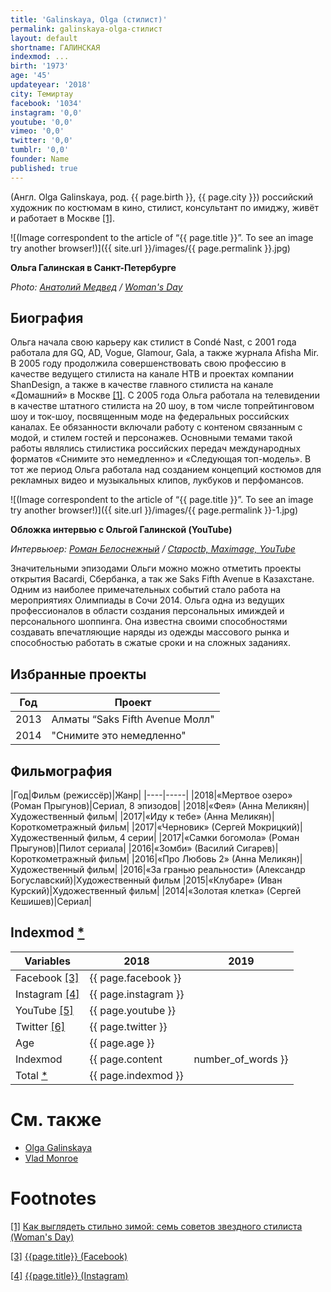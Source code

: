 ```yaml
---
title: 'Galinskaya, Olga (стилист)'
permalink: galinskaya-olga-стилист
layout: default
shortname: ГАЛИНСКАЯ
indexmod: ...
birth: '1973'
age: '45'
updateyear: '2018'
city: Темиртау
facebook: '1034'
instagram: '0,0'
youtube: '0,0'
vimeo: '0,0'
twitter: '0,0'
tumblr: '0,0'
founder: Name
published: true
---
```


(Англ. Olga Galinskaya, род. {{ page.birth }}, {{ page.city }}) российский художник по костюмам в кино, стилист, консультант по имиджу, живёт и работает в Москве <span id="a1">[\[1\]](#f1)</span>.

![(Image correspondent to the article of “{{ page.title }}”. To see an image try another browser!)]({{ site.url }}/images/{{ page.permalink }}.jpg)

**Ольга Галинская в Санкт-Петербурге**

*Photo: [Анатолий Медвед](medved-anatolii) / [Woman's Day](http://www.wday.ru/moda-shopping/style/kak-vyiglyadet-stilno-zimoy-sem-sovetov-zvezdnogo-stilista/)*

## Биография

Ольга начала свою карьеру как стилист в Condé Nast, с 2001 года работала для GQ, AD, Vogue, Glamour, Gala, а также журнала Afisha Mir. В 2005 году продолжила совершенствовать свою профессию в качестве ведущего стилиста на канале НТВ и проектах компании ShanDesign, а также в качестве главного стилиста на канале «Домашний» в Москве <span id="a1">[\[1\]](#f1)</span>. С 2005 года Ольга работала на телевидении в качестве штатного стилиста на 20 шоу, в том числе топрейтинговом шоу и ток-шоу, посвященным моде на федеральных российских каналах. Ее обязанности включали работу с контеном связанным с модой, и стилем гостей и персонажев. Основными темами такой работы являлись стилистика российских передач международных форматов «Снимите это немедленно» и «Следующая топ-модель». В тот же период Ольга работала над созданием концепций костюмов для рекламных видео и музыкальных клипов, лукбуков и перфомансов.

![(Image correspondent to the article of “{{ page.title }}”. To see an image try another browser!)]({{ site.url }}/images/{{ page.permalink }}-1.jpg)

**Обложка интервью с Ольгой Галинской (YouTube)**

*Интервьюер: [Роман Белоснежный](belosnezhny-roman) / [Ctapoctb, Maximage, YouTube](https://www.youtube.com/watch?v=uezoSg6QpvE)*

Значительными эпизодами Ольги можно можно отметить проекты открытия Bacardi, Сбербанка, а так же Saks Fifth Avenue в Казахстане. Одним из наиболее примечательных событий стало работа на мероприятиях Олимпиады в Сочи 2014. Ольга одна из ведущих профессионалов в области создания персональных имиждей и персонального шоппинга. Она известна своими способностями создавать впечатляющие наряды из одежды массового рынка и способностью работать в сжатые сроки и на сложных заданиях.

## Избранные проекты

|Год|Проект|
|----|-----|
|2013|Алматы “Saks Fifth Avenue Молл"|
|2014|"Снимите это немедленно"|

## Фильмография

|Год|Фильм (режиссёр)|Жанр|
|----|-----|
|2018|«Мертвое озеро» (Роман Прыгунов)|Сериал, 8 эпизодов|
|2018|«Фея» (Анна Меликян)|Художественный фильм|
|2017|«Иду к тебе» (Анна Меликян)|Короткометражный фильм|
|2017|«Черновик» (Сергей Мокрицкий)|Художественный фильм, 4 серии|
|2017|«Самки богомола» (Роман Прыгунов)|Пилот сериала|
|2016|«Зомби» (Василий Сигарев)|Короткометражный фильм|
|2016|«Про Любовь 2» (Анна Меликян)|Художественный фильм|
|2016|«За гранью реальности» (Александр Богуславский)|Художественный фильм
|2015|«Клубаре» (Иван Курский)|Художественный фильм|
|2014|«Золотая клетка» (Сергей Кешишев)|Сериал|

## Indexmod [*](indexmod)

|Variables|2018|2019|
|-|-|-|
|Facebook <span id="a3">[\[3\]](#f3)</span>|{{ page.facebook }}||
|Instagram <span id="a4">[\[4\]](#f4)</span>|{{ page.instagram }}||
|YouTube <span id="a5">[\[5\]](#f5)</span>|{{ page.youtube }}||
|Twitter <span id="a6">[\[6\]](#f6)</span>|{{ page.twitter }}||
|Age|{{ page.age }}||
|Indexmod|{{ page.content | number_of_words }}||
|Total [*](indexmod)|{{ page.indexmod }}||



# См. также

+ [Olga Galinskaya](galinskaia-olga)
+ [Vlad Monroe](vlad-monroe)

# Footnotes

[[1]](#a1) <span id="f1"></span> [Как выглядеть стильно зимой: семь советов звездного стилиста (Woman's Day)](http://www.wday.ru/moda-shopping/style/kak-vyiglyadet-stilno-zimoy-sem-sovetov-zvezdnogo-stilista/)

[[3]](#a3) <span id="f3"></span> [{{page.title}} (Facebook)](https://www.facebook.com/ogalinskaya)

[[4]](#a4) <span id="f4"></span> [{{page.title}} (Instagram)](https://www.instagram.com/galinskaya/)
